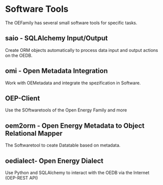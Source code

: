 # Software Tools

The OEFamily has several small software tools for specific tasks.


## saio - SQLAlchemy Input/Output

Create ORM objects automatically to process data input and output actions on the OEDB.

## omi - Open Metadata Integration

Work with OEMetadata and integrate the spezification in Software.

## OEP-Client

Use the SOftwaretools of the Open Energy Family and more

## oem2orm - Open Energy Metadata to Object Relational Mapper

The Softwaretool to ceate Datatable based on metadata.

## oedialect- Open Energy Dialect

Use Python and SQLAlchemy to interact with the OEDB via the Internet (OEP-REST API)
